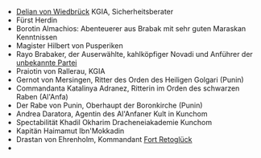 * [Delian von Wiedbrück](Personen.md#Delian%20von%20Wiedbrück) KGIA, Sicherheitsberater
* Fürst Herdin
* Borotin Almachios: Abenteuerer aus Brabak mit sehr guten Maraskan Kenntnissen
* Magister Hilbert von Pusperiken
* Rayo Brabaker, der Auserwählte, kahlköpfiger Novadi und Anführer der [unbekannte Partei](Pforte%20des%20Grauens/Maraskan.md#unbekannte%20Partei)
* Praiotin von Rallerau, KGIA
* Gernot von Mersingen, Ritter des Orden des Heiligen Golgari (Punin)
* Commandanta Katalinya Adranez, Ritterin im Orden des schwarzen Raben (Al'Anfa)
* Der Rabe von Punin, Oberhaupt der Boronkirche (Punin)
* Andrea Daratora, Agentin des Al'Anfaner Kult in Kunchom
* Spectabilität Khadil Okharim Dracheneiakademie Kunchom
* Kapitän Haimamut Ibn'Mokkadin
* Drastan von Ehrenholm, Kommandant [Fort Retoglück](Pforte%20des%20Grauens/Notizen.md#Fort%20Retoglück)
* 